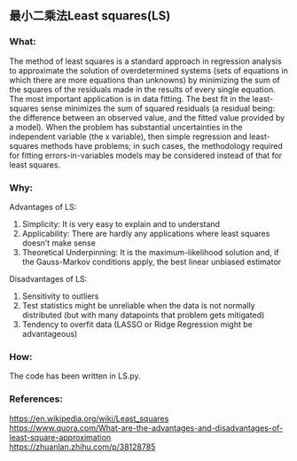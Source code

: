 ## 最小二乘法Least squares(LS)

### What:
The method of least squares is a standard approach in regression analysis to approximate the solution of overdetermined systems (sets of equations in which there are more equations than unknowns) by minimizing the sum of the squares of the residuals made in the results of every single equation.<br/>
The most important application is in data fitting. The best fit in the least-squares sense minimizes the sum of squared residuals (a residual being: the difference between an observed value, and the fitted value provided by a model). When the problem has substantial uncertainties in the independent variable (the x variable), then simple regression and least-squares methods have problems; in such cases, the methodology required for fitting errors-in-variables models may be considered instead of that for least squares.<br/>

### Why:
Advantages of LS:<br/>
1. Simplicity: It is very easy to explain and to understand
2. Applicability: There are hardly any applications where least squares doesn’t make sense
3. Theoretical Underpinning: It is the maximum-likelihood solution and, if the Gauss-Markov conditions apply, the best linear unbiased estimator


Disadvantages of LS:<br/>
1. Sensitivity to outliers
2. Test statistics might be unreliable when the data is not normally distributed (but with many datapoints that problem gets mitigated)
3. Tendency to overfit data (LASSO or Ridge Regression might be advantageous)

### How:
The code has been written in LS.py.

### References:<br/>
https://en.wikipedia.org/wiki/Least_squares<br/>
https://www.quora.com/What-are-the-advantages-and-disadvantages-of-least-square-approximation<br/>
https://zhuanlan.zhihu.com/p/38128785<br/>
